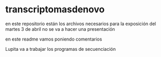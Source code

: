 # transcriptomasdenovo
en este repositorio están los archivos necesarios para la exposición del martes 3 de abril
no se va a hacer una presentación

en este readme vamos poniendo comentarios 

Lupita va a trabajar los programas de secuenciación 
